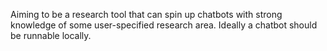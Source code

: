 
Aiming to be a research tool that can spin up chatbots with strong knowledge of some user-specified research area.
Ideally a chatbot should be runnable locally.
